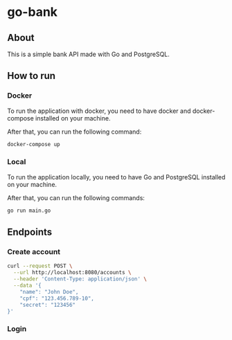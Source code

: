 # go-bank


## About

This is a simple bank API made with Go and PostgreSQL.

## How to run

### Docker

To run the application with docker, you need to have docker and docker-compose installed on your machine.

After that, you can run the following command:

```bash
docker-compose up
```

### Local

To run the application locally, you need to have Go and PostgreSQL installed on your machine.

After that, you can run the following commands:

```bash
go run main.go
```

## Endpoints

### Create account

```bash
curl --request POST \
  --url http://localhost:8080/accounts \
  --header 'Content-Type: application/json' \
  --data '{
    "name": "John Doe",
    "cpf": "123.456.789-10",
    "secret": "123456"
}'
```

### Login

```bash

